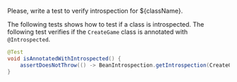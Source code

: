 Please, write a test to verify introspection for ${className}.

The following tests shows how to test if a class is introspected. The following test verifies if the `CreateGame` class is annotated with `@Introspected`.

```java
@Test
void isAnnotatedWithIntrospected() {
    assertDoesNotThrow(() -> BeanIntrospection.getIntrospection(CreateGame.class));
}